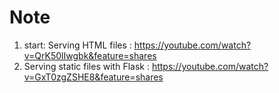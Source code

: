 # Note
1. start: Serving HTML files : https://youtube.com/watch?v=QrK50lIwgbk&feature=shares
2. Serving static files with Flask : https://youtube.com/watch?v=GxT0zgZSHE8&feature=shares